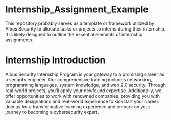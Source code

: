 # Internship_Assignment_Example

This repository probably serves as a template or framework utilized by Albus Security to allocate tasks or projects to interns during their internship. It is likely designed to outline the essential elements of internship assignments.

# Internship Introduction 

Albus Security Internship Program is your gateway to a promising career as a security engineer. Our comprehensive training includes networking, programming languages, system knowledge, and web 2.0 security. Through real-world projects, you’ll apply your newfound expertise. Additionally, we offer opportunities to work with renowned companies, providing you with valuable designations and real-world experience to kickstart your career. Join us for a transformative learning experience and embark on your journey to becoming a cybersecurity expert.
